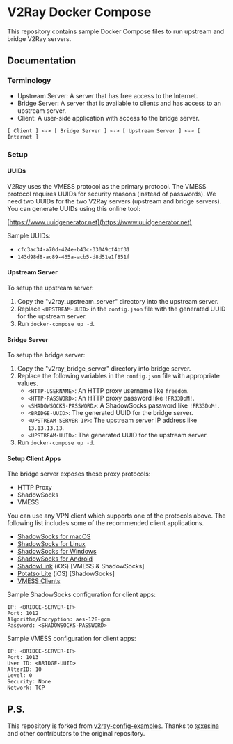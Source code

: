 # V2Ray Docker Compose

This repository contains sample Docker Compose files to run upstream and bridge V2Ray servers.

## Documentation

### Terminology

* Upstream Server: A server that has free access to the Internet.
* Bridge Server: A server that is available to clients and has access to an upstream server.
* Client: A user-side application with access to the bridge server.

```
[ Client ] <-> [ Bridge Server ] <-> [ Upstream Server ] <-> [ Internet ]
```

### Setup

#### UUIDs

V2Ray uses the VMESS protocol as the primary protocol.
The VMESS protocol requires UUIDs for security reasons (instead of passwords).
We need two UUIDs for the two V2Ray servers (upstream and bridge servers).
You can generate UUIDs using this online tool:

[https://www.uuidgenerator.net](https://www.uuidgenerator.net)

Sample UUIDs:
* `cfc3ac34-a70d-424e-b43c-33049cf4bf31`
* `143d98d8-ac89-465a-acb5-d8d51e1f851f`

#### Upstream Server

To setup the upstream server:
1. Copy the "v2ray_upstream_server" directory into the upstream server.
2. Replace `<UPSTREAM-UUID>` in the `config.json` file with the generated UUID for the upstream server.
3. Run `docker-compose up -d`.

#### Bridge Server

To setup the bridge server:
1. Copy the "v2ray_bridge_server" directory into bridge server.
2. Replace the following variables in the `config.json` file with appropriate values.
    * `<HTTP-USERNAME>`: An HTTP proxy username like `freedom`.
    * `<HTTP-PASSWORD>`: An HTTP proxy password like `!FR33DoM!`.
    * `<SHADOWSOCKS-PASSWORD>`: A ShadowSocks password like `!FR33DoM!`.
    * `<BRIDGE-UUID>`: The generated UUID for the bridge server.
    * `<UPSTREAM-SERVER-IP>`: The upstream server IP address like `13.13.13.13`.
    * `<UPSTREAM-UUID>`: The generated UUID for the upstream server.
3. Run `docker-compose up -d`. 

#### Setup Client Apps

The bridge server exposes these proxy protocols:
* HTTP Proxy
* ShadowSocks
* VMESS

You can use any VPN client which supports one of the protocols above.
The following list includes some of the recommended client applications.
* [ShadowSocks for macOS](https://github.com/shadowsocks/ShadowsocksX-NG/releases)
* [ShadowSocks for Linux](https://github.com/shadowsocks/shadowsocks-libev)
* [ShadowSocks for Windows](https://github.com/shadowsocks/shadowsocks-windows/releases)
* [ShadowSocks for Android](https://github.com/shadowsocks/shadowsocks-android/releases)
* [ShadowLink](https://apps.apple.com/us/app/shadowlink-shadowsocks-vpn/id1439686518) (iOS) [VMESS & ShadowSocks]
* [Potatso Lite](https://apps.apple.com/us/app/potatso-lite/id1239860606) (iOS) [ShadowSocks]
* [VMESS Clients](https://www.v2ray.com/en/awesome/tools.html)

 Sample ShadowSocks configuration for client apps:
```
IP: <BRIDGE-SERVER-IP>
Port: 1012
Algorithm/Encryption: aes-128-gcm
Password: <SHADOWSOCKS-PASSWORD>
```

Sample VMESS configuration for client apps:
```
IP: <BRIDGE-SERVER-IP>
Port: 1013
User ID: <BRIDGE-UUID>
AlterID: 10
Level: 0
Security: None
Network: TCP
```

## P.S.

This repository is forked from [v2ray-config-examples](https://github.com/xesina/v2ray-config-examples).
Thanks to [@xesina](https://github.com/xesina) and other contributors to the original repository.
